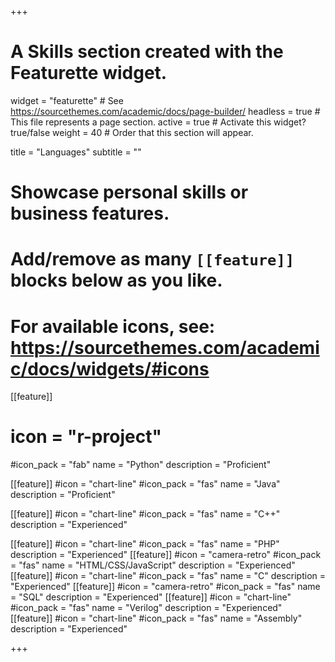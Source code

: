 +++
# A Skills section created with the Featurette widget.
widget = "featurette"  # See https://sourcethemes.com/academic/docs/page-builder/
headless = true  # This file represents a page section.
active = true  # Activate this widget? true/false
weight = 40  # Order that this section will appear.

title = "Languages"
subtitle = ""

# Showcase personal skills or business features.
# 
# Add/remove as many `[[feature]]` blocks below as you like.
# 
# For available icons, see: https://sourcethemes.com/academic/docs/widgets/#icons

[[feature]]
 # icon = "r-project"
  #icon_pack = "fab"
  name = "Python"
  description = "Proficient"
  
[[feature]]
  #icon = "chart-line"
  #icon_pack = "fas"
  name = "Java"
  description = "Proficient" 
 
[[feature]]
  #icon = "chart-line"
  #icon_pack = "fas"
  name = "C++"
  description = "Experienced" 

[[feature]]
  #icon = "chart-line"
  #icon_pack = "fas"
  name = "PHP"
  description = "Experienced" 
[[feature]]
  #icon = "camera-retro"
  #icon_pack = "fas"
  name = "HTML/CSS/JavaScript"
  description = "Experienced" 
[[feature]]
  #icon = "chart-line"
  #icon_pack = "fas"
  name = "C"
  description = "Experienced" 
[[feature]]
  #icon = "camera-retro"
  #icon_pack = "fas"
  name = "SQL"
  description = "Experienced" 
[[feature]]
  #icon = "chart-line"
  #icon_pack = "fas"
  name = "Verilog"
  description = "Experienced"  
[[feature]]
  #icon = "chart-line"
  #icon_pack = "fas"
  name = "Assembly"
  description = "Experienced" 


+++
